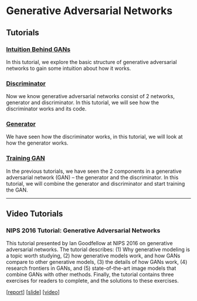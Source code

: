 # Generative Adversarial Networks

## Tutorials

### [Intuition Behind GANs](https://github.com/jinglescode/generative-adversarial-networks/tree/main/tutorials/01%20Intuition%20Behind%20GANs)

In this tutorial, we explore the basic structure of generative adversarial networks to gain some intuition about how it works.

### [Discriminator](https://github.com/jinglescode/generative-adversarial-networks/tree/main/tutorials/02%20Discriminator)

Now we know generative adversarial networks consist of 2 networks, generator and discriminator. In this tutorial, we will see how the discriminator works and its code.

### [Generator](https://github.com/jinglescode/generative-adversarial-networks/tree/main/tutorials/03%20Generator)

We have seen how the discriminator works, in this tutorial, we will look at how the generator works. 

### [Training GAN](https://github.com/jinglescode/generative-adversarial-networks/tree/main/tutorials/04%20Training%20GAN)

In the previous tutorials, we have seen the 2 components in a generative adversarial network (GAN) – the generator and the discriminator. In this tutorial, we will combine the generator and discriminator and start training the GAN.

---

## Video Tutorials

### NIPS 2016 Tutorial: Generative Adversarial Networks

This tutorial presented by Ian Goodfellow at NIPS 2016 on generative adversarial networks. The tutorial describes: (1) Why generative modeling is a topic worth studying, (2) how generative models work, and how GANs compare to other generative models, (3) the details of how GANs work, (4) research frontiers in GANs, and (5) state-of-the-art image models that combine GANs with other methods. Finally, the tutorial contains three exercises for readers to complete, and the solutions to these exercises.

[[report](https://arxiv.org/abs/1701.00160)] [[slide](https://www.iangoodfellow.com/slides/2016-12-04-NIPS.pdf)] [[video](https://channel9.msdn.com/Events/Neural-Information-Processing-Systems-Conference/Neural-Information-Processing-Systems-Conference-NIPS-2016/Generative-Adversarial-Networks)]